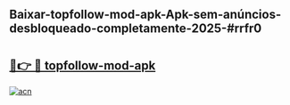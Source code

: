 ## Baixar-topfollow-mod-apk-Apk-sem-anúncios-desbloqueado-completamente-2025-#rrfr0

# <h2><a href="https://ainizakaria.my?title=topfollow-mod-apk&ref=20M">🔗👉 🔴 topfollow-mod-apk</a></h2>

[![acn](https://github.com/user-attachments/assets/0f9c940e-d8b0-45ae-aac7-cd30a18b3e1c)](https://ainizakaria.my?title=topfollow-mod-apk&ref=20M)

